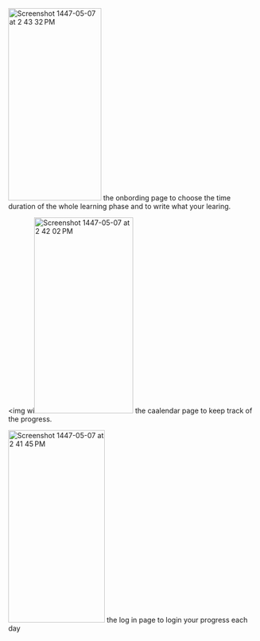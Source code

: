 <img width="187" height="387" alt="Screenshot 1447-05-07 at 2 43 32 PM" src="https://github.com/user-attachments/assets/5aa5f524-8d75-40d5-9bf3-6ce948f8f069" />
the onbording page to choose the time duration of the whole learning phase and to write what your learing.


<img wi<img width="199" height="394" alt="Screenshot 1447-05-07 at 2 42 02 PM" src="https://github.com/user-attachments/assets/3f275400-e71c-48c0-94f9-365f0ae3da07" />
the caalendar page to keep track of the progress.


<img width="194" height="387" alt="Screenshot 1447-05-07 at 2 41 45 PM" src="https://github.com/user-attachments/assets/1dac5e0f-c611-413c-98b1-41417dd237e9" />
the log in page to login your progress each day
